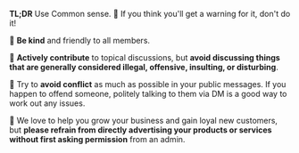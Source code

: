 **TL;DR** Use Common sense. 🧠 If you think you'll get a warning for it, don't do it!

🌸 **Be kind** and friendly to all members.

💬 **Actively contribute** to topical discussions, but **avoid discussing things that are generally considered illegal, offensive, insulting, or disturbing**.

🛑 Try to **avoid conflict** as much as possible in your public messages. If you happen to offend someone, politely talking to them via DM is a good way to work out any issues.

📢 We love to help you grow your business and gain loyal new customers, but **please refrain from directly advertising your products or services without first asking permission** from an admin.
